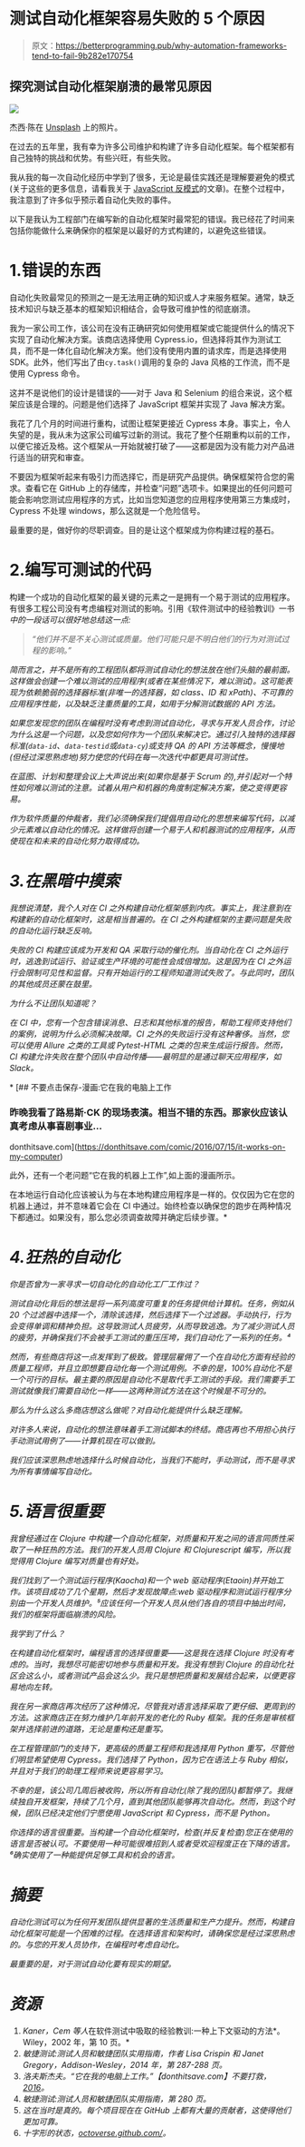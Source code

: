 # 测试自动化框架容易失败的 5 个原因

> 原文：<https://betterprogramming.pub/why-automation-frameworks-tend-to-fail-9b282e170754>

## 探究测试自动化框架崩溃的最常见原因

![](img/6a7cfb5bf81b3c8333eba897c7677f03.png)

杰西·陈在 [Unsplash](https://unsplash.com?utm_source=medium&utm_medium=referral) 上的照片。

在过去的五年里，我有幸为许多公司维护和构建了许多自动化框架。每个框架都有自己独特的挑战和优势。有些兴旺，有些失败。

我从我的每一次自动化经历中学到了很多，无论是最佳实践还是理解要避免的模式(关于这些的更多信息，请看我关于 [JavaScript 反模式](https://js.plainenglish.io/6-javascript-ui-testing-anti-patterns-you-need-to-avoid-f77f9902ef9e?sk=d51e845b0348a58c38a333e8008bbb42)的文章)。在整个过程中，我注意到了许多似乎预示着自动化失败的事件。

以下是我认为工程部门在编写新的自动化框架时最常犯的错误。我已经花了时间来包括你能做什么来确保你的框架是以最好的方式构建的，以避免这些错误。

# 1.错误的东西

自动化失败最常见的预测之一是无法用正确的知识或人才来服务框架。通常，缺乏技术知识与缺乏基本的框架知识相结合，会导致可维护性的彻底崩溃。

我为一家公司工作，该公司在没有正确研究如何使用框架或它能提供什么的情况下实现了自动化解决方案。该商店选择使用 Cypress.io，但选择将其作为测试工具，而不是一体化自动化解决方案。他们没有使用内置的请求库，而是选择使用 SDK。此外，他们写出了由`cy.task()`调用的复杂的 Java 风格的工作流，而不是使用 Cypress 命令。

这并不是说他们的设计是错误的——对于 Java 和 Selenium 的组合来说，这个框架应该是合理的。问题是他们选择了 JavaScript 框架并实现了 Java 解决方案。

我花了几个月的时间进行重构，试图让框架更接近 Cypress 本身。事实上，令人失望的是，我从未为这家公司编写过新的测试。我花了整个任期重构以前的工作，以便它接近及格。这个框架从一开始就被打破了——这都是因为没有能力对产品进行适当的研究和审查。

不要因为框架听起来有吸引力而选择它，而是研究产品提供。确保框架符合您的需求。查看它在 GitHub 上的存储库，并检查“问题”选项卡。如果提出的任何问题可能会影响您测试应用程序的方式，比如当您知道您的应用程序使用第三方集成时，Cypress 不处理 windows，那么这就是一个危险信号。

最重要的是，做好你的尽职调查。目的是让这个框架成为你构建过程的基石。

# 2.编写可测试的代码

构建一个成功的自动化框架的最关键的元素之一是拥有一个易于测试的应用程序。有很多工程公司没有考虑编程对测试的影响。引用《软件测试中的经验教训》一书[](https://www.amazon.com/Lessons-Learned-Software-Testing-Context-Driven/dp/0471081124)*中的一段话可以很好地总结这一点:*

> *“他们并不是不关心测试或质量。他们可能只是不明白他们的行为对测试过程的影响。”*

*简而言之，并不是所有的工程团队都将测试自动化的想法放在他们头脑的最前面。这样做会创建一个难以测试的应用程序(或者在某些情况下，难以测试)。这可能表现为依赖脆弱的选择器标准(非唯一的选择器，如 class、ID 和 xPath)、不可靠的应用程序性能，以及缺乏注重质量的工具，如用于分解测试数据的 API 方法。*

*如果您发现您的团队在编程时没有考虑到测试自动化，寻求与开发人员合作，讨论为什么这是一个问题，以及您如何作为一个团队来解决它。通过引入独特的选择器标准(`data-id`、`data-testid`或`data-cy`)或支持 QA 的 API 方法等概念，慢慢地(但经过深思熟虑地)努力使您的代码在每一次迭代中都更具可测试性。*

*在蓝图、计划和整理会议上大声说出来(如果你是基于 Scrum 的),并引起对一个特性如何难以测试的注意。试着从用户和机器的角度制定解决方案，使之变得更容易。*

*作为软件质量的仲裁者，我们必须确保我们提倡用自动化的思想来编写代码，以减少元素难以自动化的情况。这样做将创建一个易于人和机器测试的应用程序，从而使现在和未来的自动化努力取得成功。*

# *3.在黑暗中摸索*

*我想说清楚，我个人对在 CI 之外构建自动化框架感到内疚。事实上，我注意到在构建新的自动化框架时，这是相当普遍的。在 CI 之外构建框架的主要问题是失败的自动化运行缺乏反响。*

*失败的 CI 构建应该成为开发和 QA 采取行动的催化剂。当自动化在 CI 之外运行时，逃逸到试运行、验证或生产环境的可能性会成倍增加。这是因为在 CI 之外运行会限制可见性和监督。只有开始运行的工程师知道测试失败了。与此同时，团队的其他成员还蒙在鼓里。*

*为什么不让团队知道呢？*

*在 CI 中，您有一个包含错误消息、日志和其他标准的报告，帮助工程师支持他们的案例，说明为什么必须解决故障。CI 之外的失败运行没有这种奢侈。当然，您可以使用 Allure 之类的工具或 Pytest-HTML 之类的包来生成运行报告。然而，CI 构建允许失败在整个团队中自动传播——最明显的是通过聊天应用程序，如 Slack。*

*[](https://donthitsave.com/comic/2016/07/15/it-works-on-my-computer) [## 不要点击保存-漫画:它在我的电脑上工作

### 昨晚我看了路易斯·CK 的现场表演。相当不错的东西。那家伙应该认真考虑从事喜剧事业…

donthitsave.com](https://donthitsave.com/comic/2016/07/15/it-works-on-my-computer) 

此外，还有一个老问题“它在我的机器上工作”,如上面的漫画所示。

在本地运行自动化应该被认为与在本地构建应用程序是一样的。仅仅因为它在您的机器上通过，并不意味着它会在 CI 中通过。始终检查以确保您的跑步在两种情况下都通过。如果没有，那么您必须调查故障并确定后续步骤。* 

# *4.狂热的自动化*

*你是否曾为一家寻求一切自动化的自动化工厂工作过？*

*测试自动化背后的想法是将一系列高度可重复的任务提供给计算机。任务，例如从 20 个过滤器中选择一个，清除该选择，然后选择下一个过滤器。手动执行，行为会变得单调和精神负担。这导致测试人员疲劳，从而导致逃逸。为了减少测试人员的疲劳，并确保我们不会被手工测试的重压压垮，我们自动化了一系列的任务。⁴*

*然而，有些商店将这一点发挥到了极致。管理层雇佣了一个在自动化方面有经验的质量工程师，并且立即想要自动化每一个测试用例。不幸的是，100%自动化不是一个可行的目标。最主要的原因是自动化不是取代手工测试的手段。我们需要手工测试就像我们需要自动化一样——这两种测试方法在这个时候是不可分的。*

*那么为什么这么多商店想这么做呢？对自动化能提供什么缺乏理解。*

*对许多人来说，自动化的想法意味着手工测试脚本的终结。商店再也不用担心执行手动测试用例了——计算机现在可以做到。*

*我们应该深思熟虑地选择什么时候自动化，当我们不能时，手动测试，而不是寻求为所有事情编写自动化。*

# *5.语言很重要*

*我曾经通过在 Clojure 中构建一个自动化框架，对质量和开发之间的语言同质性采取了一种狂热的方法。我们的开发人员用 Clojure 和 Clojurescript 编写，所以我觉得用 Clojure 编写对质量也有好处。*

*我们找到了一个测试运行程序(Kaocha)和一个 web 驱动程序(Etaoin)并开始工作。该项目成功了几个星期，然后才发现故障点:web 驱动程序和测试运行程序分别由一个开发人员维护。⁵应该任何一个开发人员从他们各自的项目中抽出时间，我们的框架将面临崩溃的风险。*

*我学到了什么？*

*在构建自动化框架时，编程语言的选择很重要——这是我在选择 Clojure 时没有考虑的。当时，我想尽可能密切地参与质量和开发。我没有想到 Clojure 的自动化社区会这么小，或者测试产品会这么少。我只是想把质量和发展结合起来，以便更容易地向左转。*

*我在另一家商店再次经历了这种情况，尽管我对语言选择采取了更仔细、更周到的方法。这家商店正在努力维护几年前开发的老化的 Ruby 框架。我的任务是审核框架并选择前进的道路，无论是重构还是重写。*

*在工程管理部门的支持下，更高级的质量工程师和我选择用 Python 重写，尽管他们明显希望使用 Cypress。我们选择了 Python，因为它在语法上与 Ruby 相似，并且对于我们的助理工程师来说更容易学习。*

*不幸的是，该公司几周后被收购，所以所有自动化(除了我的团队)都暂停了。我继续独自开发框架，持续了几个月，直到其他团队能够再次自动化。然而，到这个时候，团队已经决定他们宁愿使用 JavaScript 和 Cypress，而不是 Python。*

*你选择的语言很重要。当构建一个自动化框架时，检查(并反复检查)您正在使用的语言是否被认可。不要使用一种可能很难招到人或者受欢迎程度正在下降的语言。⁶确实使用了一种能提供足够工具和机会的语言。*

# *摘要*

*自动化测试可以为任何开发团队提供显著的生活质量和生产力提升。然而，构建自动化框架可能是一个困难的过程。在选择语言和架构时，请确保您是经过深思熟虑的。与您的开发人员协作，在编程时考虑自动化。*

*最重要的是，对于测试自动化要有现实的期望。*

# *资源*

1.  *Kaner，Cem 等人*在软件测试中吸取的经验教训:一种上下文驱动的方法*。Wiley，2002 年，第 10 页。*
2.  **敏捷测试:测试人员和敏捷团队实用指南*，作者 Lisa Crispin 和 Janet Gregory，Addison-Wesley，2014 年，第 287-288 页。*
3.  *洛夫斯杰夫。“它在我的电脑上工作。”【donthitsave.com】不要打救，[2016](http://donthitsave.com)。*
4.  *敏捷测试:测试人员和敏捷团队实用指南，第 280 页。*
5.  *这在当时是真的。每个项目现在在 GitHub 上都有大量的贡献者，这使得他们更加可靠。*
6.  **十字形的状态*，[octoverse.github.com/](http://octoverse.github.com/)。*